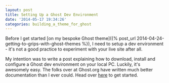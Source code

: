 ```yaml
---
layout: post
title: Setting Up a Ghost Dev Environment
date: '2014-05-17 19:34:26'
categories: building_a_theme_for_ghost
---
```


Before I get started [on my bespoke Ghost theme]({% post_url 2014-04-24-getting-to-grips-with-ghost-themes %}), I need to setup a dev environment - it's not a good practice to experiment with your live site after all.

My intention was to write a post explaining how to download, install and configure a Ghost dev environment on your local PC. Luckily, it's awesomely easy. The folks over at Ghost.org have written much better documentation than I ever could. Head over <a href="http://docs.ghost.org/installation/" target="_blank">here</a> to get started.